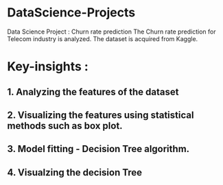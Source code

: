 # DataScience-Projects
Data Science Project : Churn rate prediction
The Churn rate prediction for Telecom industry is analyzed. The dataset is acquired from Kaggle.

# Key-insights :
## 1. Analyzing the features of the dataset
## 2. Visualizing the features using statistical methods such as box plot.
## 3. Model fitting - Decision Tree algorithm.
## 4. Visualzing the decision Tree
